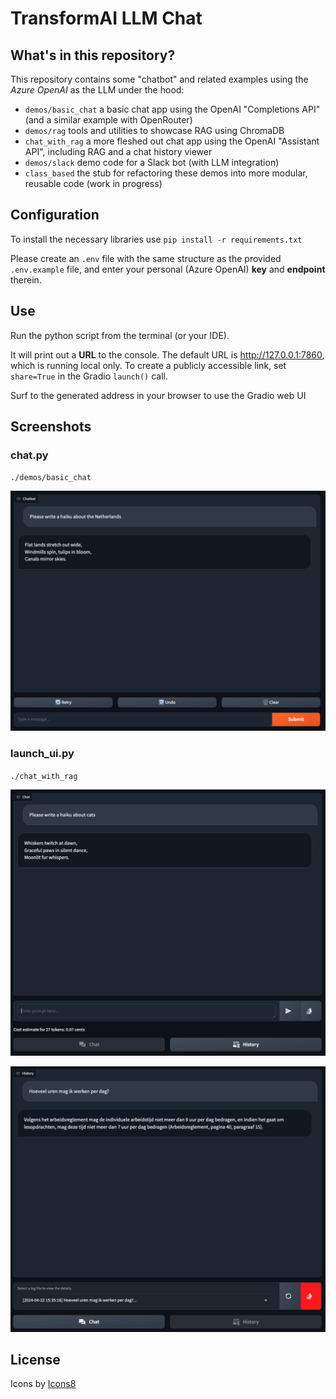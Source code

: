 # TransformAI LLM Chat

## What's in this repository?
This repository contains some "chatbot" and related examples using the _Azure OpenAI_ as the LLM under the hood:
- `demos/basic_chat` a basic chat app using the OpenAI "Completions API" (and a similar example with OpenRouter)
- `demos/rag` tools and utilities to showcase RAG using ChromaDB
- `chat_with_rag` a more fleshed out chat app using the OpenAI "Assistant API", including RAG and a chat history viewer
- `demos/slack` demo code for a Slack bot (with LLM integration)
- `class_based` the stub for refactoring these demos into more modular, reusable code (work in progress) 

## Configuration
To install the necessary libraries use `pip install -r requirements.txt`

Please create an `.env` file with the same structure as the provided `.env.example` file, 
and enter your personal (Azure OpenAI) **key** and **endpoint** therein.

## Use
Run the python script from the terminal (or your IDE). 

It will print out a **URL** to the console. 
The default URL is http://127.0.0.1:7860, which is running local only. 
To create a publicly accessible link, set `share=True` in the Gradio `launch()` call.

Surf to the generated address in your browser to use the Gradio web UI

## Screenshots

### chat.py
`./demos/basic_chat`

![gradio-chat.png](assets/screenshots/gradio-chat.png)

### launch_ui.py
`./chat_with_rag`

![gradio-blocks.png](assets/screenshots/gradio-blocks.png)

![gradio-logviewer.png](assets/screenshots/gradio-logviewer.png)

## License
Icons by <a target="_blank" href="https://icons8.com">Icons8</a>
